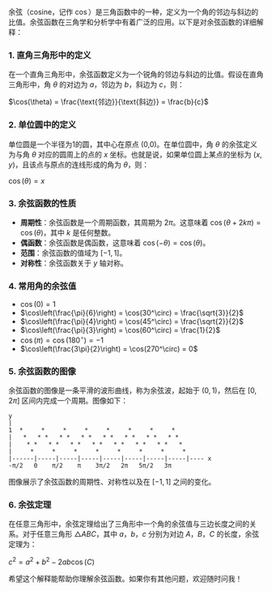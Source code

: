 余弦（cosine，记作 $\cos$）是三角函数中的一种，定义为一个角的邻边与斜边的比值。余弦函数在三角学和分析学中有着广泛的应用。以下是对余弦函数的详细解释：

### 1. 直角三角形中的定义

在一个直角三角形中，余弦函数定义为一个锐角的邻边与斜边的比值。假设在直角三角形中，角 $\theta$ 的对边为 $a$，邻边为 $b$，斜边为 $c$，则：

$\cos(\theta) = \frac{\text{邻边}}{\text{斜边}} = \frac{b}{c}$

### 2. 单位圆中的定义

单位圆是一个半径为1的圆，其中心在原点 (0,0)。在单位圆中，角 $\theta$ 的余弦定义为与角 $\theta$ 对应的圆周上的点的 $x$ 坐标。也就是说，如果单位圆上某点的坐标为 $(x, y)$，且该点与原点的连线形成的角为 $\theta$，则：

$\cos(\theta) = x$

### 3. 余弦函数的性质

- **周期性**：余弦函数是一个周期函数，其周期为 $2\pi$。这意味着 $\cos(\theta + 2k\pi) = \cos(\theta)$，其中 $k$ 是任何整数。
- **偶函数**：余弦函数是偶函数，这意味着 $\cos(-\theta) = \cos(\theta)$。
- **范围**：余弦函数的值域为 $[-1, 1]$。
- **对称性**：余弦函数关于 $y$ 轴对称。

### 4. 常用角的余弦值

- $\cos(0) = 1$
- $\cos\left(\frac{\pi}{6}\right) = \cos(30^\circ) = \frac{\sqrt{3}}{2}$
- $\cos\left(\frac{\pi}{4}\right) = \cos(45^\circ) = \frac{\sqrt{2}}{2}$
- $\cos\left(\frac{\pi}{3}\right) = \cos(60^\circ) = \frac{1}{2}$
- $\cos(\pi) = \cos(180^\circ) = -1$
- $\cos\left(\frac{3\pi}{2}\right) = \cos(270^\circ) = 0$

### 5. 余弦函数的图像

余弦函数的图像是一条平滑的波形曲线，称为余弦波，起始于 $(0, 1)$，然后在 $[0, 2\pi]$ 区间内完成一个周期。图像如下：

```
y
|
1  *     *     *     *     *     *     *     *
|   *   * *   * *   * *   * *   * *   * *   * *
|    * *   * *   * *   * *   * *   * *   * *   *
|     *     *     *     *     *     *     *     *
|------|-----|-----|-----|-----|-----|-----|-----|---- x
-π/2   0    π/2    π    3π/2   2π   5π/2   3π
```

图像展示了余弦函数的周期性、对称性以及在 $[-1, 1]$ 之间的变化。

### 6. 余弦定理

在任意三角形中，余弦定理给出了三角形中一个角的余弦值与三边长度之间的关系。对于任意三角形 $\triangle ABC$，其中 $a$，$b$，$c$ 分别为对边 $A$，$B$，$C$ 的长度，余弦定理为：

$c^2 = a^2 + b^2 - 2ab\cos(C)$

希望这个解释能帮助你理解余弦函数。如果你有其他问题，欢迎随时问我！